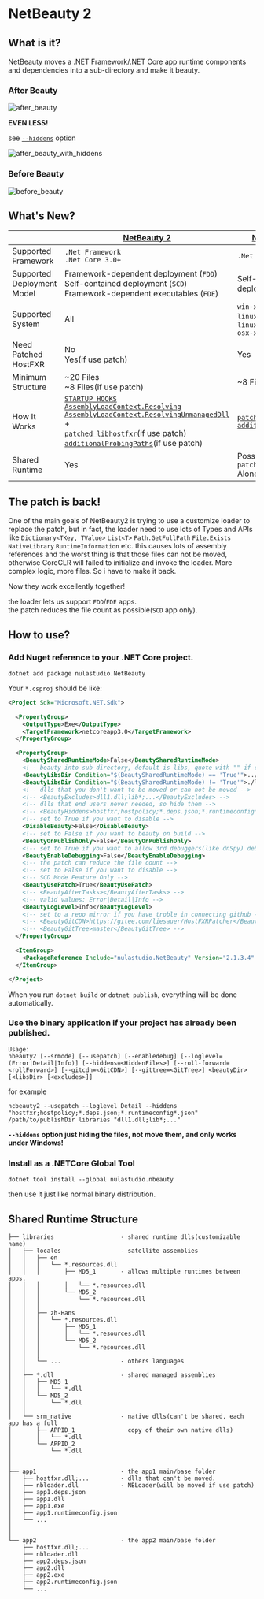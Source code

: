 # NetBeauty 2

## What is it?
NetBeauty moves a .NET Framework/.NET Core app runtime components and dependencies into a sub-directory and make it beauty.

### After Beauty
![after_beauty](screenshot/after_beauty.png)

**EVEN LESS!**

see [`--hiddens`](#use-the-binary-application-if-your-project-has-already-been-published) option

![after_beauty_with_hiddens](screenshot/after_beauty_with_hiddens.png)

### Before Beauty
![before_beauty](screenshot/before_beauty.png)

## What's New?
|  | [NetBeauty 2](https://github.com/nulastudio/NetBeauty2) | [NetCoreBeauty](https://github.com/nulastudio/NetBeauty2/tree/v1) |
| ---- | ---- | ---- |
| Supported Framework | `.Net Framework`<br/>`.Net Core 3.0+` | `.Net Core 2.0+` |
| Supported Deployment Model | Framework-dependent deployment (`FDD`)<br/>Self-contained deployment (`SCD`)<br/>Framework-dependent executables (`FDE`) | Self-contained deployment (`SCD`) |
| Supported System | All | `win-x64` `win-x86`<br/>`linux-x64` `linux-arm` `linux-arm64`<br/>`osx-x64` |
| Need Patched HostFXR | No<br />Yes(if use patch) | Yes |
| Minimum Structure | ~20 Files<br />~8 Files(if use patch) | ~8 Files |
| How It Works | [`STARTUP_HOOKS`](https://github.com/dotnet/runtime/blob/main/docs/design/features/host-startup-hook.md)<br/>[`AssemblyLoadContext.Resolving`](https://docs.microsoft.com/en-us/dotnet/api/system.runtime.loader.assemblyloadcontext.resolving?view=netcore-3.0)<br/>[`AssemblyLoadContext.ResolvingUnmanagedDll`](https://docs.microsoft.com/en-us/dotnet/api/system.runtime.loader.assemblyloadcontext.resolvingunmanageddll?view=netcore-3.0)<br />+<br />[`patched libhostfxr`](https://github.com/nulastudio/HostFXRPatcher)(if use patch)<br/>[`additionalProbingPaths`](https://github.com/dotnet/toolset/blob/master/Documentation/specs/runtime-configuration-file.md#runtimeoptions-section-runtimeconfigjson)(if use patch) | [`patched libhostfxr`](https://github.com/nulastudio/HostFXRPatcher)<br/>[`additionalProbingPaths`](https://github.com/dotnet/toolset/blob/master/Documentation/specs/runtime-configuration-file.md#runtimeoptions-section-runtimeconfigjson) |
| Shared Runtime | Yes | Possible If Using `patched libhostfxr` Alone |

## The patch is back!
One of the main goals of NetBeauty2 is trying to use a customize loader to replace the patch, but in fact, the loader need to use lots of Types and APIs like `Dictionary<TKey, TValue>` `List<T>` `Path.GetFullPath` `File.Exists` `NativeLibrary` `RuntimeInformation` etc. this causes lots of assembly references and the worst thing is that those files can not be moved, otherwise CoreCLR will failed to initialize and invoke the loader. More complex logic, more files. So i have to make it back.

Now they work excellently together!

the loader lets us support `FDD`/`FDE` apps.<br />
the patch reduces the file count as possible(`SCD` app only).

## How to use?
### Add Nuget reference to your .NET Core project.
```
dotnet add package nulastudio.NetBeauty
```
Your `*.csproj` should be like:
```xml
<Project Sdk="Microsoft.NET.Sdk">

  <PropertyGroup>
    <OutputType>Exe</OutputType>
    <TargetFramework>netcoreapp3.0</TargetFramework>
  </PropertyGroup>

  <PropertyGroup>
    <BeautySharedRuntimeMode>False</BeautySharedRuntimeMode>
    <!-- beauty into sub-directory, default is libs, quote with "" if contains space  -->
    <BeautyLibsDir Condition="$(BeautySharedRuntimeMode) == 'True'">../libraries</BeautyLibsDir>
    <BeautyLibsDir Condition="$(BeautySharedRuntimeMode) != 'True'">./libraries</BeautyLibsDir>
    <!-- dlls that you don't want to be moved or can not be moved -->
    <!-- <BeautyExcludes>dll1.dll;lib*;...</BeautyExcludes> -->
    <!-- dlls that end users never needed, so hide them -->
    <!-- <BeautyHiddens>hostfxr;hostpolicy;*.deps.json;*.runtimeconfig*.json</BeautyHiddens> -->
    <!-- set to True if you want to disable -->
    <DisableBeauty>False</DisableBeauty>
    <!-- set to False if you want to beauty on build -->
    <BeautyOnPublishOnly>False</BeautyOnPublishOnly>
    <!-- set to True if you want to allow 3rd debuggers(like dnSpy) debugs the app -->
    <BeautyEnableDebugging>False</BeautyEnableDebugging>
    <!-- the patch can reduce the file count -->
    <!-- set to False if you want to disable -->
    <!-- SCD Mode Feature Only -->
    <BeautyUsePatch>True</BeautyUsePatch>
    <!-- <BeautyAfterTasks></BeautyAfterTasks> -->
    <!-- valid values: Error|Detail|Info -->
    <BeautyLogLevel>Info</BeautyLogLevel>
    <!-- set to a repo mirror if you have troble in connecting github -->
    <!-- <BeautyGitCDN>https://gitee.com/liesauer/HostFXRPatcher</BeautyGitCDN> -->
    <!-- <BeautyGitTree>master</BeautyGitTree> -->
  </PropertyGroup>

  <ItemGroup>
    <PackageReference Include="nulastudio.NetBeauty" Version="2.1.3.4" />
  </ItemGroup>

</Project>
```
When you run `dotnet build` or `dotnet publish`, everything will be done automatically.

### Use the binary application if your project has already been published.
```
Usage:
nbeauty2 [--srmode] [--usepatch] [--enabledebug] [--loglevel=(Error|Detail|Info)] [--hiddens=<HiddenFiles>] [--roll-forward=<rollForward>] [--gitcdn=<GitCDN>] [--gittree=<GitTree>] <beautyDir> [<libsDir> [<excludes>]]
```

for example
```
ncbeauty2 --usepatch --loglevel Detail --hiddens "hostfxr;hostpolicy;*.deps.json;*.runtimeconfig*.json" /path/to/publishDir libraries "dll1.dll;lib*;..."
```


**`--hiddens` option just hiding the files, not move them, and only works under Windows!**


### Install as a .NETCore Global Tool
```
dotnet tool install --global nulastudio.nbeauty
```
then use it just like normal binary distribution.

## Shared Runtime Structure
```
├── libraries                   - shared runtime dlls(customizable name)
│   ├── locales                 - satellite assemblies
│   │   ├── en
│   │   │   └── *.resources.dll
│   │   │       ├── MD5_1       - allows multiple runtimes between apps.
│   │   │       │   └── *.resources.dll
│   │   │       └── MD5_2
│   │   │           └── *.resources.dll
│   │   │
│   │   ├── zh-Hans
│   │   │   └── *.resources.dll
│   │   │       ├── MD5_1
│   │   │       │   └── *.resources.dll
│   │   │       └── MD5_2
│   │   │           └── *.resources.dll
│   │   │
│   │   └── ...                 - others languages
│   │
│   ├── *.dll                   - shared managed assemblies
│   │   ├── MD5_1
│   │   │   └── *.dll
│   │   └── MD5_2
│   │       └── *.dll
│   │
│   └── srm_native              - native dlls(can't be shared, each app has a full
│       ├── APPID_1               copy of their own native dlls)
│       │   └── *.dll
│       └── APPID_2
│           └── *.dll
│
│
├── app1                        - the app1 main/base folder
│   ├── hostfxr.dll;...         - dlls that can't be moved.
│   ├── nbloader.dll            - NBLoader(will be moved if use patch)
│   ├── app1.deps.json
│   ├── app1.dll
│   ├── app1.exe
│   ├── app1.runtimeconfig.json
│   └── ...
│
│
└── app2                        - the app2 main/base folder
    ├── hostfxr.dll;...
    ├── nbloader.dll
    ├── app2.deps.json
    ├── app2.dll
    ├── app2.exe
    ├── app2.runtimeconfig.json
    └── ...
```
